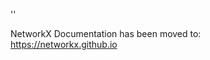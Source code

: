 '<meta http-equiv="refresh" content="0; URL=https://networkx.github.io/documentation/stable/reference/generated/networkx.algorithms.traversal.breadth_first_search.bfs_edges.html">'

NetworkX Documentation has been moved to:<br><a href="https://networkx.github.io">https://networkx.github.io</a>
